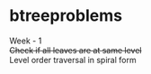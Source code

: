 # btreeproblems <br />
Week - 1 <br />
 ~~Check if all leaves are at same level~~ <br />
Level order traversal in spiral form <br />
